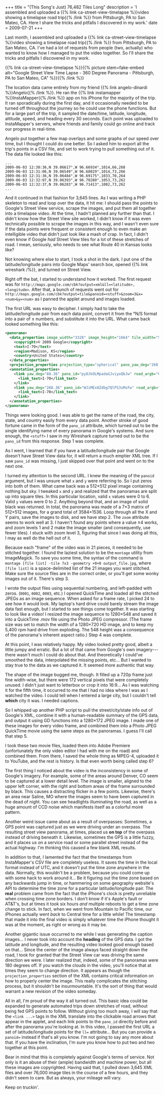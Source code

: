 +++
title = "(This Song's Just) 76,482 Tiles Long"
description = 'I assembled and uploaded a {{% link ca-street-view-timelapse %}}video showing a timelapse road trip{{% /link %}} from Pittsburgh, PA to San Mateo, CA. Here I share the tricks and pitfalls I discovered in my work.'
date = 2009-07-21
+++

Last month, I assembled and uploaded a {{% link ca-street-view-timelapse %}}video showing a timelapse road trip{{% /link %}} from Pittsburgh, PA to San Mateo, CA. I've had a lot of requests from people (two, actually) who wanted to know how I managed to put the video together. So I'll share the tricks and pitfalls I discovered in my work.

{{% link ca-street-view-timelapse %}}{{% picture stem=fake-embed alt="Google Street View Time Lapse - 360 Degree Panorama - Pittsburgh, PA to San Mateo, CA" %}}{{% /link %}}

The location data came entirely from my friend {{% link angelo-dinardi %}}Angelo{{% /link %}}. He ran the {{% link instamapper %}}InstaMapper{{% /link %}} app on his iPhone for the majority of the trip. It ran sporadically during the first day, and it occasionally needed to be turned off throughout the journey so he could use the phone functions. But for a large part of the trip, it sampled the date/time, latitude, longitude, altitude, speed, and heading every 30 seconds. Each point was uploaded to InstaMapper's servers, where friends and family could go online and track our progress in real-time.

Angelo put together a few map overlays and some graphs of our speed over time, but I thought I could do one better. So I asked him to export all the trip's points in a CSV file, and set to work trying to pull something out of it. The data file looked like this:

```csv
...
2009-06-03 12:30:36,N 39.06617°,W 96.66934°,1014,66,268
2009-06-03 12:31:06,N 39.06549°,W 96.68029°,1014,73,266
2009-06-03 12:31:36,N 39.06484°,W 96.69175°,1033,70,264
2009-06-03 12:32:07,N 39.06393°,W 96.70280°,1053,73,262
2009-06-03 12:32:37,N 39.06283°,W 96.71413°,1082,73,262
...
```

And it continued in that fashion for 3,645 lines. As I was writing a PHP skeleton to read and loop over the data, it hit me: I should pass the points to Google's Street View service, scrape the images, and put them all together into a timelapse video. At the time, I hadn't planned any further than that. I didn't know how the Street View site worked, I didn't know if it was even technically possible to scrape the images in this way, and I wasn't even sure if the data points were frequent or consistent enough to even make an intelligible video that didn't just look like a mash of crap. In fact, I didn't even know if Google _had_ Street View tiles for a lot of these stretches of road. I mean, seriously, who needs to see what Route 40 in Kansas looks like?

Not knowing where else to start, I took a shot in the dark. I put one of the latitude/longitude pairs into Google Maps' search box, opened {{% link wireshark /%}}, and turned on Street View.

Right off the bat, I started to understand how it worked. The first request was for `http://maps.google.com/cbk?output=xml&ll=<latitude>,<longitude>`. After that, a bunch of requests went out for `http://maps.google.com/cbk?output=tile&panoid=<stuff>&zoom=3&x=<num>&y=<num>` as I panned the applet around and images loaded.

The first URL was easy to decipher. I simply had to take the latitude/longitude pair from each data point, convert it from the &deg;N/S format into a pair of &plusmn; numbers, and substitute it into the URL. What came back looked something like this:

```xml
<panorama>
  <data_properties image_width="3328" image_height="1664" tile_width="512" tile_height="512" pano_id="AayUS0rw0WbPyJnkbJ8v1Q" num_zoom_levels="3" lat="38.878531" lng="-97.938661">
    <copyright>© 2009 Google</copyright>
    <text>I-70</text>
    <region>Madison, KS</region>
    <country>United States</country>
  </data_properties>
  <projection_properties projection_type="spherical" pano_yaw_deg="268.49" tilt_yaw_deg="33.20" tilt_pitch_deg="2.18"/>
  <annotation_properties>
    <link yaw_deg="88.36" pano_id="pyOJkOLMpadaGJviyoQbJw" road_argb="0x80f2bf24">
      <link_text>I-70</link_text>
    </link>
    <link yaw_deg="268.36" pano_id="WJiMEx8Zdbg7QlPS3sMsFw" road_argb="0x80f2bf24">
      <link_text>I-70</link_text>
    </link>
  </annotation_properties>
</panorama>
```

Things were looking good. I was able to get the name of the road, the city, state, and country easily from every data point. Another stroke of good fortune came in the form of the `pano_id` attribute, which turned out to be the single identifying name of every panorama in Google's systems. And sure enough, the `<stuff>` I saw in my Wireshark capture turned out to be the `pano_id` from this response. Step 1 was complete.

As I went, I learned that if you have a latitude/longitude pair that Google doesn't have Street View data for, it will return a much emptier XML tree. If I saw `pano_id` was missing, I just skipped over that point and went on to the next one.

I turned my attention to the second URL. I knew the meaning of the `panoid` argument, but I was unsure what `x` and `y` were referring to. So I put zeros into both of them. What came back was a 512&times;512 pixel image containing nothing but sky. I tweaked `x` and `y` and realized that the panoramas are split up into square tiles. In this particular location, valid `x` values were 0 to 6. Valid `y` values were 0 to 2. Anything beyond that, and an image of solid black was returned. In total, the panorama was made of a 7&times;3 matrix of 512&times;512 images, for a grand total of 3584&times;1536. Loop through all the X and Y pairs, save the images to disk, and we have step 2. The `zoom` attribute seems to work well at 3. I haven't found any points where a value &ge;4 works, and zoom levels 1 and 2 make the image smaller (and consequently, use fewer tiles). I stuck with zoom level 3, figuring that since I was doing all this, I may as well do the hell out of it.

Because each "frame" of the video was in 21 pieces, it needed to be stitched together. I found the laziest solution to be the `montage` utility from ImageMagick. To save you some time, the syntax of the command is `montage [file list] -tile 7x3 -geometry +0+0 output_file.jpg`, where `[file list]` is a space-delimited list of the 21 images you want stitched. Make sure the source files are in the correct order, or you'll get some wonky images out of it. There's step 3.

I wrote the output files using sequential numbering, and left-padded with zeros. (`0001`, `0002`, `0003`, etc.) I opened QuickTime and loaded all the stitched JPEGs as an image sequence. When asked for a frame rate, I picked 24 to see how it would look. My laptop's hard drive could barely stream the image data fast enough, but I started to see things come together. It was starting to look like a video! I resized the image sequence to 1280&times;548 and saved it into a QuickTime .mov file using the Photo JPEG compressor. (The frame size was set to match the width of a 1280&times;720 HD image, and to keep my 5,400 rpm hard drive from exploding. The 548 height was a consequence of the panorama's inherent aspect ratio.) Step 4 was complete.

At this point, I was relatively happy. My video looked pretty good, albeit a little jumpy and erratic. But a lot of that came from Google's own imagery---there wasn't much I could do about that. And theoretically I could've smoothed the data, interpolated the missing points, etc... But I wanted to stay true to the data as we captured it. It seemed more authentic that way.

The shape of the image bugged me, though. It filled up a 720p frame just fine width-wise, but there were 172 vertical pixels that were completely unused. I didn't just want to letterbox or crop it into 16:9... As I was watching it for the fifth time, it occurred to me that I had no idea where I was as I watched the video. I could tell when I entered a large city, but I couldn't tell **which** city it was. I needed captions.

So I whipped up another PHP script to pull the street/city/state info out of Google's XML, combine it with a human-readable summary of the GPS data, and output it using GD functions into a 1280&times;172 JPEG image. I made one of these images for every video frame, and combined them into a Photo JPEG QuickTime movie using the same steps as the panoramas. I guess I'll call that step 5.

I took these two movie files, loaded them into Adobe Premiere (unfortunately the only video editor I had with me on the road) and combined them. From there, I saved the whole thing as MPEG-4, uploaded it to YouTube, and the rest is history. Is that even worth being called step 6?

The first thing I noticed about the video is the inconsistency in some of Google's imagery. For example, some of the areas around Denver, CO seem to be captured at a lower detail level. The image is smaller, aligned to the upper left corner, with the right and bottom areas of the frame surrounded by black. This causes a distracting flicker in a few points. Likewise, there's an area near Saline, MO where the images seem to have been captured in the dead of night. You can see headlights illuminating the road, as well as a huge amount of CCD noise which manifests itself as a colorful moir&eacute; pattern.

Another weird issue came about as a result of overpasses: Sometimes, a GPS point was captured just as we were driving under an overpass. The resulting street view panorama, at times, placed us **on top** of the overpass instead of driving beneath it. Likewise, sometimes the GPS is a little fuzzy, and it places us on a service road or some parallel street instead of the actual highway. I'm thinking this caused a few blank XML results.

In addition to that, I lamented the fact that the timestamps from InstaMapper's CSV file are completely useless. It saves the time in the local format instead of UTC, and it doesn't put the time zone anywhere in the data. Normally, this wouldn't be a problem, because you could come up with some hack to work around it... Be it figuring out the time zone based on any backwards jump in time, or hammering on some geography website's API to determine the time zone for a particular latitude/longitude pair. The **real** problem came from the fact that the iPhone's clock is pretty unreliable when crossing time zone borders. I don't know if it's Apple's fault or AT&T's, but at times it took six hours _and_ multiple reboots to get a time zone change to stick. In fact, when we went from Mountain to Pacific time, our iPhones actually went _back_ to Central time for a little while! The timestamp that made it into the final video is simply whatever time the iPhone thought it was at the moment, as right or wrong as it may be.

Another gigantic issue occurred to me while I was generating the caption images... I never took into account the **heading** of the GPS data. I got the latitude and longitude, and the resulting video looked good enough based on that... Since the center of the image always faced straight down the road, I took for granted that the Street View car was driving the same direction we were. I later realized that, indeed, some of the panoramas were 180 degrees off. If you watch the clouds in the video, you'll notice that at times they seem to change direction. It appears as though the `projection_properties` section of the XML contains critical information on how to properly center the image. This really complicates the stitching process, but it shouldn't be insurmountable. It's the sort of thing that would warrant a new revision of the video someday.

All in all, I'm proud of the way it all turned out. This basic idea could be expanded to generate automated trips down stretches of road, without being fed GPS points to follow. Without giving too much away, I will say that the `<link ...>` tags in the XML translate into the clickable road arrows that appear in the applet, and each link points to the `pano_id` directly before and after the panorama you're looking at. In this video, I passed the first URL a set of latitude/longitude points for the `ll=` attribute... But you can provide a `panoid=` instead if that's all you know. I'm not going to say any more about that. If you have the inclination, I'm sure you know how to put two and two together at this point.

Bear in mind that this is completely against Google's terms of service. Not only is it an abuse of their (ample) bandwidth and machine power, but all these images are copyrighted. Having said that, I pulled down 3,645 XML files and over 76,000 image tiles in the course of a few hours, and they didn't seem to care. But as always, your mileage will vary.

Keep on truckin'.


